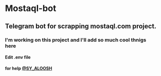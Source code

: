 # Mostaql-bot
## Telegram bot for scrapping mostaql.com project.

### I'm working on this project and I'll add so much cool thnigs here

#### Edit .env file
#### for help [@SY_ALOOSH](https://t.me/SY_ALOOSH)
